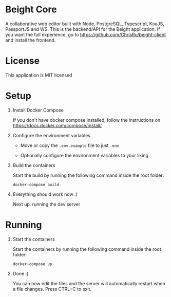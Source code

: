 # Beight Core
A collaborative web editor built with Node, PostgreSQL, Typescript, KoaJS, PassportJS and WS.
This is the backend/API for the Beight application. If you want the full experience, go to https://github.com/ChrisRu/beight-client and install the frontend.

# License
This application is MIT licensed

# Setup
1. Install Docker Compose

      If you don't have docker compose installed, follow the instructions on https://docs.docker.com/compose/install/

2. Configure the environment variables

      - Move or copy the `.env.example` file to just `.env`

      - Optionally configure the environment variables to your liking

3. Build the containers

      Start the build by running the following command inside the root folder:

      `docker-compose build`

4. Everything should work now :)

      Next up: running the dev server

# Running

1. Start the containers

      Start the containers by running the following command inside the root folder:

      `docker-compose up`

2. Done :)

      You can now edit the files and the server will automatically restart when a file changes.
      Press CTRL+C to exit.
